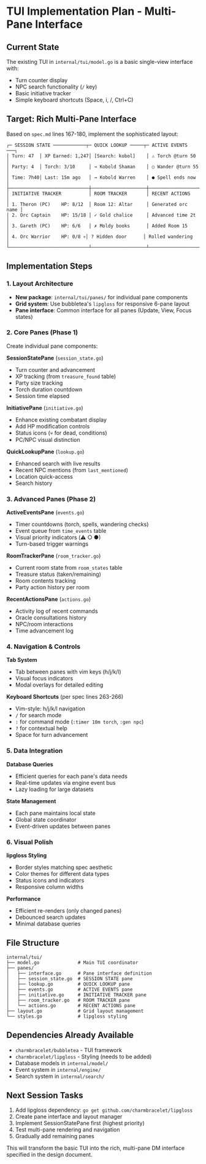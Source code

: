# TUI Implementation Plan - Multi-Pane Interface

## Current State
The existing TUI in `internal/tui/model.go` is a basic single-view interface with:
- Turn counter display
- NPC search functionality (`/` key)
- Basic initiative tracker
- Simple keyboard shortcuts (Space, i, /, Ctrl+C)

## Target: Rich Multi-Pane Interface
Based on `spec.md` lines 167-180, implement the sophisticated layout:

```
┌─ SESSION STATE ────────────┬─ QUICK LOOKUP ─────┬─ ACTIVE EVENTS ───┐
│ Turn: 47  │ XP Earned: 1,247│ [Search: kobol]    │ ⚠ Torch @turn 50  │
│ Party: 4  │ Torch: 3/10     │ → Kobold Shaman    │ ○ Wander @turn 55  │ 
│ Time: 7h40│ Last: 15m ago   │ → Kobold Warren    │ ● Spell ends now   │
├─────────────────────────────┼────────────────────┼────────────────────┤
│ INITIATIVE TRACKER          │ ROOM TRACKER       │ RECENT ACTIONS     │
│ 1. Theron (PC)    HP: 8/12  │ Room 12: Altar     │ Generated orc name │
│ 2. Orc Captain    HP: 15/18 │ ✓ Gold chalice     │ Advanced time 2t   │
│ 3. Gareth (PC)    HP: 6/6   │ ✗ Moldy books      │ Added Room 15      │
│ 4. Orc Warrior    HP: 0/8 💀│ ? Hidden door      │ Rolled wandering   │
└─────────────────────────────┴────────────────────┴────────────────────┘
```

## Implementation Steps

### 1. Layout Architecture
- **New package**: `internal/tui/panes/` for individual pane components
- **Grid system**: Use bubbletea's `lipgloss` for responsive 6-pane layout
- **Pane interface**: Common interface for all panes (Update, View, Focus states)

### 2. Core Panes (Phase 1)
Create individual pane components:

**SessionStatePane** (`session_state.go`)
- Turn counter and advancement
- XP tracking (from `treasure_found` table)  
- Party size tracking
- Torch duration countdown
- Session time elapsed

**InitiativePane** (`initiative.go`) 
- Enhance existing combatant display
- Add HP modification controls
- Status icons (💀 for dead, conditions)
- PC/NPC visual distinction

**QuickLookupPane** (`lookup.go`)
- Enhanced search with live results
- Recent NPC mentions (from `last_mentioned`)
- Location quick-access
- Search history

### 3. Advanced Panes (Phase 2)

**ActiveEventsPane** (`events.go`)
- Timer countdowns (torch, spells, wandering checks)
- Event queue from `time_events` table
- Visual priority indicators (⚠️ ○ ●)
- Turn-based trigger warnings

**RoomTrackerPane** (`room_tracker.go`)
- Current room state from `room_states` table
- Treasure status (taken/remaining) 
- Room contents tracking
- Party action history per room

**RecentActionsPane** (`actions.go`)
- Activity log of recent commands
- Oracle consultations history
- NPC/room interactions
- Time advancement log

### 4. Navigation & Controls

**Tab System**
- Tab between panes with vim keys (h/j/k/l)
- Visual focus indicators
- Modal overlays for detailed editing

**Keyboard Shortcuts** (per spec lines 263-266)
- Vim-style: h/j/k/l navigation
- `/` for search mode
- `:` for command mode (`:timer 10m torch`, `:gen npc`)
- `?` for contextual help
- Space for turn advancement

### 5. Data Integration

**Database Queries**
- Efficient queries for each pane's data needs
- Real-time updates via engine event bus
- Lazy loading for large datasets

**State Management**
- Each pane maintains local state
- Global state coordinator
- Event-driven updates between panes

### 6. Visual Polish

**lipgloss Styling**
- Border styles matching spec aesthetic
- Color themes for different data types
- Status icons and indicators
- Responsive column widths

**Performance**
- Efficient re-renders (only changed panes)
- Debounced search updates
- Minimal database queries

## File Structure
```
internal/tui/
├── model.go              # Main TUI coordinator
├── panes/
│   ├── interface.go      # Pane interface definition
│   ├── session_state.go  # SESSION STATE pane
│   ├── lookup.go         # QUICK LOOKUP pane  
│   ├── events.go         # ACTIVE EVENTS pane
│   ├── initiative.go     # INITIATIVE TRACKER pane
│   ├── room_tracker.go   # ROOM TRACKER pane
│   └── actions.go        # RECENT ACTIONS pane
├── layout.go             # Grid layout management
└── styles.go             # lipgloss styling
```

## Dependencies Already Available
- `charmbracelet/bubbletea` - TUI framework
- `charmbracelet/lipgloss` - Styling (needs to be added)
- Database models in `internal/model/`
- Event system in `internal/engine/`
- Search system in `internal/search/`

## Next Session Tasks
1. Add lipgloss dependency: `go get github.com/charmbracelet/lipgloss`
2. Create pane interface and layout manager
3. Implement SessionStatePane first (highest priority)
4. Test multi-pane rendering and navigation
5. Gradually add remaining panes

This will transform the basic TUI into the rich, multi-pane DM interface specified in the design document.